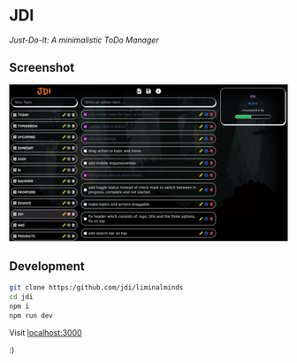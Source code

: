 # JDI

*Just-Do-It: A minimalistic ToDo Manager*

## Screenshot

![screenshot](/images/screenshot.png)

## Development

```bash
git clone https:/github.com/jdi/liminalminds
cd jdi
npm i
npm run dev
```

Visit [localhost:3000](localhost:3000)


:)

